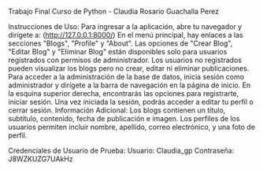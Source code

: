 Trabajo Final Curso de Python - Claudia Rosario Guachalla Perez

Instrucciones de Uso:
Para ingresar a la aplicación, abre tu navegador y dirígete a: (http://127.0.0.1:8000/)
En el menú principal, hay enlaces a las secciones "Blogs", "Profile" y "About".
Las opciones de "Crear Blog", "Editar Blog" y "Eliminar Blog" están disponibles solo para usuarios registrados con permisos de administrador.
Los usuarios no registrados pueden visualizar los blogs pero no crear, editar ni eliminar publicaciones.
Para acceder a la administración de la base de datos, inicia sesión como administrador y dirígete a la barra de navegación en la página de inicio.
En la esquina superior derecha, encontrarás las opciones para registrarte, iniciar sesión. Una vez iniciada la sesión, podrás acceder a editar tu perfil o cerrar sesión.
Información Adicional:
Los blogs contienen un título, subtítulo, contenido, fecha de publicación e imagen.
Los perfiles de los usuarios permiten incluir nombre, apellido, correo electrónico, y una foto de perfil.

Credenciales de Usuario de Prueba:
Usuario: Claudia_gp
Contraseña: J8WZKUZG7UAkHz
